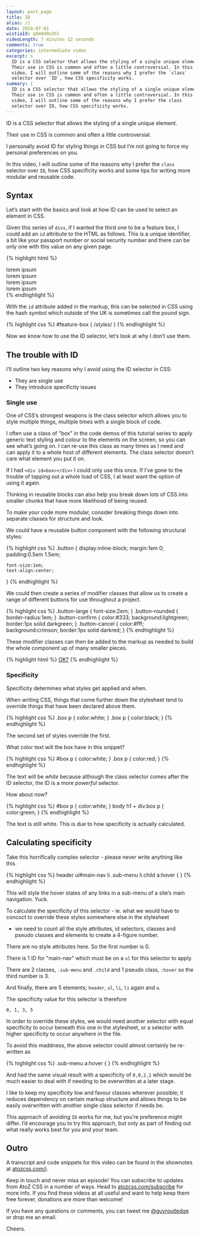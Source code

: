 ```yaml
---
layout: post_page
title: ID
alias: /i
date: 2014-07-01
wistiaId: q9m9d0n2hl
videoLength: 7 minutes 12 seconds
comments: true
categories: intermediate video
excerpt: >
  ID is a CSS selector that allows the styling of a single unique element. 
  Their use in CSS is common and often a little controversial. In this 
  video, I will outline some of the reasons why I prefer the `class`
  selector over `ID`, how CSS specificity works. 
summary: |
  ID is a CSS selector that allows the styling of a single unique element. 
  Their use in CSS is common and often a little controversial. In this 
  video, I will outline some of the reasons why I prefer the class
  selector over ID, how CSS specificity works. 
---
```


ID is a CSS selector that allows the styling of a single unique element.

Their use in CSS is common and often a little controversial.

I personally avoid ID for styling things in CSS but I’m not going to
force my personal preferences on you.

In this video, I will outline some of the reasons why I prefer the
`class` selector over `ID`, how CSS specificity works and some tips for
writing more modular and reusable code.

## Syntax

Let’s start with the basics and look at how ID can be used to select an
element in CSS.

Given this series of `divs`, if I wanted the third one to be a feature
box, I could add an `id` attribute to the HTML as follows. This is a
unique identifier, a bit like your passport number or social security
number and there can be only one with this value on any given page.

{% highlight html %}
<div>lorem ipsum</div>
<div>lorem ipsum</div>
<div id="feature-box" class="box">lorem ipsum</div>
<div>lorem ipsum</div>
{% endhighlight %}

With the `id` attribute added in the markup, this can be selected in CSS
using the hash symbol which outside of the UK is sometimes call the
pound sign.

{% highlight css %}
#feature-box {
	/*styles*/
}
{% endhighlight %}

Now we know how to use the ID selector, let’s look at why I don’t use
them.

## The trouble with ID

I’ll outline two key reasons why I avoid using the ID selector in CSS:

* They are single use
* They introduce specificity issues

### Single use

One of CSS’s strongest weapons is the class selector which allows you to
style multiple things, multiple times with a single block of code.

I often use a class of "box" in the code demos of this tutorial series
to apply generic text styling and colour to the elements on the screen,
so you can see what’s going on. I can re-use this class as many times as
I need and can apply it to a whole host of different elements. The class
selector doesn’t care what element you put it on.

If I had `<div id=box></div>` I could only use this once. If I’ve gone
to the trouble of tapping out a whole load of CSS, I at least want the
option of using it again.

Thinking in reusable blocks can also help you break down lots of CSS
into smaller chunks that have more likelihood of being reused. 

To make your code more modular, consider breaking things down into
separate classes for structure and look.

We could have a reusable button component with the following structural
styles:

{% highlight css %}
.button {
	display:inline-block;
	margin:1em 0;
	padding:0.5em 1.5em;

	font-size:1em;
	text-align:center;
}
{% endhighlight %}

We could then create a series of modifier classes that allow us to
create a range of different buttons for use throughout a project.

{% highlight css %}
.button-large {
	font-size:2em;
}
.button-rounded {
	border-radius:1em;
}
.button-confirm {
	color:#333;
	background:lightgreen;
	border:1px solid darkgreen;
}
.button-cancel {
	color:#fff;
	background:crimson;
	border:1px solid darkred;
}
{% endhighlight %}

These modifier classes can then be added to the markup as needed to
build the whole component up of many smaller pieces.

{% highlight html %}
<a href="#" class="button button-large button-confirm">OK?</a>
{% endhighlight %}

### Specificity

Specificity determines what styles get applied and when.

When writing CSS, things that come further down the stylesheet tend to
override things that have been declared above them.

{% highlight css %}
.box p { color:white; }
.box p { color:black; }
{% endhighlight %}

The second set of styles override the first. 

What color text will the box have in this snippet?

{% highlight css %}
#box p { color:white; }
.box p { color:red; }
{% endhighlight %}

The text will be *white* because although the class selector comes
after the ID selector, the ID is a more *powerful* selector.

How about now?

{% highlight css %}
#box p { color:white; }
body h1 + div.box p { color:green; }
{% endhighlight %}

The text is still white. This is due to how specificity is
actually calculated.

## Calculating specificity

Take this horrifically complex selector - please never write anything
like this.

{% highlight css %}
header ul#main-nav li .sub-menu li.child a:hover { }
{% endhighlight %}

This will style the hover states of any links in a sub-menu of a site’s
main navigation. Yuck.

To calculate the specificity of this selector - ie. what we would have to 
concoct to override these styles somewhere else in the stylesheet
- we need to count all the style attributes, id selectors, classes and
pseudo classes and elements to create a 4-figure number.

There are no style attributes here. So the first number is 0.

There is 1 ID for "main-nav" which must be on a `ul` for this selector
to apply.

There are 2 classes, `.sub-menu` and `.child` and 1 pseudo class,
`:hover` so the third number is 3.

And finally, there are 5 elements; `header`, `ul`, `li`, `li` again and
`a`.

The specificity value for this selector is therefore

	0, 1, 3, 5

In order to override these styles, we would need another selector with
equal specificity to occur beneath this one in the stylesheet, or
a selector with higher specificity to occur anywhere in the file.

To avoid this maddness, the above selector could almost certainly be
re-written as

{% highlight css %}
.sub-menu a:hover { }
{% endhighlight %}

And had the same visual result with a specificity of `0,0,2,1` which
would be much easier to deal with if needing to be overwritten at
a later stage.

I like to keep my specificity low and favour classes wherever
possible; it reduces dependency on certain markup structure and allows
things to be easily overwritten with another single class selector if
needs be.

This approach of avoiding `ID` works for me, but you’re preference might
differ. I’d encourage you to try this approach, but only as part of
finding out what really works best for you and your team.

## Outro

A transcript and code snippets for this video can be found in the
shownotes at [atozcss.com/i](http://www.atozcss.com/i).

Keep in touch and never miss an episode! You can subscribe to updates
from AtoZ CSS in a number of ways. Head to
[atozcss.com/subscribe](http://www.atozcss.com/subscribe) for more info.
If you find these videos at all useful and want to help keep them free
forever, donations are more than welcome!

If you have any questions or comments, you can tweet me
[@guyroutledge](http://www.twitter.com/guyroutledge) or
drop me an email.

Cheers.
